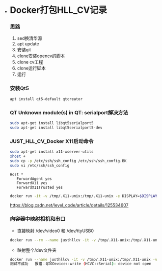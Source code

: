 - # Docker打包HLL_CV记录

  ### 思路

  1. sed换清华源
  2. apt update 
  3. 安装git
  4. clone安装opencv的脚本
  5. clone cv工程
  6. clone运行脚本
  7. 运行

  

  ### 安装Qt5

  ```bash
  apt install qt5-default qtcreator
  ```

  

  ### QT Unknown module(s) in QT: serialport解决方法

  ```bash
  sudo apt-get install libqt5serialport5
  sudo apt-get install libqt5serialport5-dev
  ```

  

  ### JUST_HLL_CV_Docker X11启动命令

  ```bash
  sudo apt-get install x11-xserver-utils
  xhost +
  sudo cp -p /etc/ssh/ssh_config /etc/ssh/ssh_config.BK
  sudo vi /etc/ssh/ssh_config
  ```


  ```
  Host *
     ForwardAgent yes
     ForwardX11 yes
     ForwardX11Trusted yes
  ```

  ```bash
  docker run -it -v /tmp/.X11-unix:/tmp/.X11-unix -e DISPLAY=$DISPLAY --env="QT_X11_NO_MITSHM=1" 镜像名
  ```

  https://blog.csdn.net/level_code/article/details/125534607

  

  ### 向容器中映射相机和串口

  - 直接映射 /dev/video0 和 /dev/ttyUSB0

  ```bash
  docker run --rm --name justhllcv -it -v /tmp/.X11-unix:/tmp/.X11-unix --device /dev/ttyUSB0:/dev/ttyUSB0 --device /dev/video0:/dev/video0  -e DISPLAY=$DISPLAY --env="QT_X11_NO_MITSHM=1" 镜像名
  ```

  - 映射整个/dev文件夹

  ```bash
  docker run --name justhllcv -it -v /tmp/.X11-unix:/tmp/.X11-unix -v /dev:/dev -e DISPLAY=$DISPLAY --env="QT_X11_NO_MITSHM=1" 镜像名
  测试不成功   报错：QIODevice::write (HCVC::Serial): device not open
  ```

  